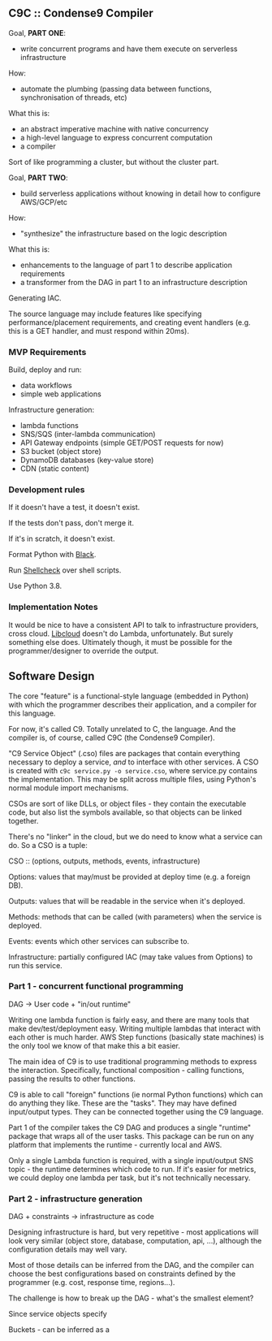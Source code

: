 ## C9C :: Condense9 Compiler

Goal, **PART ONE**:
- write concurrent programs and have them execute on serverless infrastructure

How:
- automate the plumbing (passing data between functions, synchronisation of
  threads, etc)

What this is:
- an abstract imperative machine with native concurrency
- a high-level language to express concurrent computation
- a compiler

Sort of like programming a cluster, but without the cluster part.

Goal, **PART TWO**:
- build serverless applications without knowing in detail how to configure
  AWS/GCP/etc

How:
- "synthesize" the infrastructure based on the logic description

What this is:
- enhancements to the language of part 1 to describe application requirements
- a transformer from the DAG in part 1 to an infrastructure description

Generating IAC.

The source language may include features like specifying performance/placement
requirements, and creating event handlers (e.g. this is a GET handler, and must
respond within 20ms).


### MVP Requirements

Build, deploy and run:
- data workflows
- simple web applications

Infrastructure generation:
- lambda functions
- SNS/SQS (inter-lambda communication)
- API Gateway endpoints (simple GET/POST requests for now)
- S3 bucket (object store)
- DynamoDB databases (key-value store)
- CDN (static content)


### Development rules

If it doesn't have a test, it doesn't exist.

If the tests don't pass, don't merge it.

If it's in scratch, it doesn't exist.

Format Python with [Black](https://pypi.org/project/black/).

Run [Shellcheck](https://www.shellcheck.net/) over shell scripts.

Use Python 3.8.


### Implementation Notes

It would be nice to have a consistent API to talk to infrastructure providers,
cross cloud. [Libcloud](https://libcloud.apache.org/ ) doesn't do Lambda,
unfortunately. But surely something else does. Ultimately though, it must be
possible for the programmer/designer to override the output.


## Software Design

The core "feature" is a functional-style language (embedded in Python) with
which the programmer describes their application, and a compiler for this
language.

For now, it's called C9. Totally unrelated to C, the language. And the compiler
is, of course, called C9C (the Condense9 Compiler).

"C9 Service Object" (.cso) files are packages that contain everything necessary
to deploy a service, *and* to interface with other services. A CSO is created
with `c9c service.py -o service.cso`, where service.py contains the
implementation. This may be split across multiple files, using Python's normal
module import mechanisms.

CSOs are sort of like DLLs, or object files - they contain the executable code,
but also list the symbols available, so that objects can be linked together.

There's no "linker" in the cloud, but we do need to know what a service can do.
So a CSO is a tuple:

CSO :: (options, outputs, methods, events, infrastructure)

Options: values that may/must be provided at deploy time (e.g. a foreign DB).

Outputs: values that will be readable in the service when it's deployed.

Methods: methods that can be called (with parameters) when the service is
deployed.

Events: events which other services can subscribe to.

Infrastructure: partially configured IAC (may take values from Options) to run
this service.


### Part 1 - concurrent functional programming

DAG -> User code + "in/out runtime"

Writing one lambda function is fairly easy, and there are many tools that make
dev/test/deployment easy. Writing multiple lambdas that interact with each other
is much harder. AWS Step functions (basically state machines) is the only tool
we know of that make this a bit easier.

The main idea of C9 is to use traditional programming methods to express the
interaction. Specifically, functional composition - calling functions, passing
the results to other functions.

C9 is able to call "foreign" functions (ie normal Python functions) which can do
anything they like. These are the "tasks". They may have defined input/output
types. They can be connected together using the C9 language.

Part 1 of the compiler takes the C9 DAG and produces a single "runtime" package
that wraps all of the user tasks. This package can be run on any platform that
implements the runtime - currently local and AWS.

Only a single Lambda function is required, with a single input/output SNS
topic - the runtime determines which code to run. If it's easier for metrics, we
could deploy one lambda per task, but it's not technically necessary.


### Part 2 - infrastructure generation

DAG + constraints -> infrastructure as code

Designing infrastructure is hard, but very repetitive - most applications will
look very similar (object store, database, computation, api, ...), although the
configuration details may well vary.

Most of those details can be inferred from the DAG, and the compiler can choose
the best configurations based on constraints defined by the programmer (e.g.
cost, response time, regions...).

The challenge is how to break up the DAG - what's the smallest element?

Since service objects specify 

Buckets - can be inferred as a 
